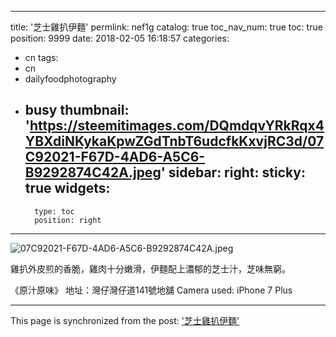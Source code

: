 
---
title: '芝士雞扒伊麵'
permlink: nef1g
catalog: true
toc_nav_num: true
toc: true
position: 9999
date: 2018-02-05 16:18:57
categories:
- cn
tags:
- cn
- dailyfoodphotography
- busy
thumbnail: 'https://steemitimages.com/DQmdqvYRkRqx4YBXdiNKykaKpwZGdTnbT6udcfkKxvjRC3d/07C92021-F67D-4AD6-A5C6-B9292874C42A.jpeg'
sidebar:
    right:
        sticky: true
widgets:
    -
        type: toc
        position: right
---




![07C92021-F67D-4AD6-A5C6-B9292874C42A.jpeg](https://steemitimages.com/DQmdqvYRkRqx4YBXdiNKykaKpwZGdTnbT6udcfkKxvjRC3d/07C92021-F67D-4AD6-A5C6-B9292874C42A.jpeg)

雞扒外皮煎的香脆，雞肉十分嫩滑，伊麵配上濃郁的芝士汁，芝味無窮。

《原汁原味》
地址：灣仔灣仔道141號地舖
Camera used: iPhone 7 Plus

- - -

This page is synchronized from the post: ['芝士雞扒伊麵'](https://steemit.com/@htliao/nef1g)
